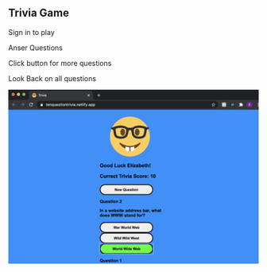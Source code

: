 <h2>Trivia Game</h2>
<p>Sign in to play</p>
<p>Anser Questions</p>
<p>Click button for more questions</p>
<p>Look Back on all questions</p>
<a href="https://tenquestiontrivia.netlify.app/" target="_black"><img src='./src/Images/questions.png' alt='quesitons'/></a>

